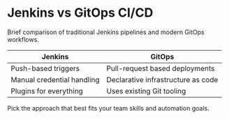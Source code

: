 # Jenkins vs GitOps CI/CD

Brief comparison of traditional Jenkins pipelines and modern GitOps workflows.

| Jenkins | GitOps |
|--------|--------|
| Push-based triggers | Pull-request based deployments |
| Manual credential handling | Declarative infrastructure as code |
| Plugins for everything | Uses existing Git tooling |

Pick the approach that best fits your team skills and automation goals.

